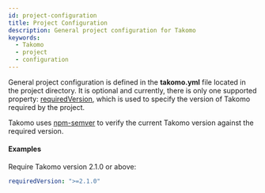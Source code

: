 ```yaml
---
id: project-configuration
title: Project Configuration
description: General project configuration for Takomo
keywords:
  - Takomo
  - project
  - configuration
---
```

General project configuration is defined in the **takomo.yml** file located in the project directory. It is optional and currently, there is only one supported property: [requiredVersion](/docs/config-reference/project#requiredversion), which is used to specify the version of Takomo required by the project.

Takomo uses [npm-semver](https://docs.npmjs.com/misc/semver) to verify the current Takomo version against the required version.

#### Examples

Require Takomo version 2.1.0 or above:

```yaml
requiredVersion: ">=2.1.0"
```
